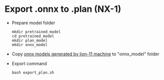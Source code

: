 # Export .onnx to .plan (NX-1)
- Prepare model folder

    ```
    mkdir pretrained_model
    cd pretrained_model
    mkdir plan_model
    mkdir onnx_model
    ```
- Copy [onnx models generated by lion-11 machine](https://github.com/zl-cs/ultralytics/blob/lion-11/export.md) to "onnx_model" folder
- Export command
    ```
    bash export_plan.sh
    ```

